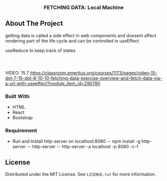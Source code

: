 




  <h3 align="center">FETCHING DATA: Local Machine</h3>

## About The Project

getting data is called a side effect in web components and doesent affect rendering
part of the life cycle and can be controlled in useEffect

useReduce to keep track of states
  

![](assets/account.drawio.svg)



VIDEO: 15.7
https://classroom.emeritus.org/courses/1173/pages/video-15-dot-7-15-dot-8-10-10-fetching-data-exercise-overview-and-fetch-data-via-a-url-with-useeffect?module_item_id=290790

### Built With

- HTML
- React
- Bootstrap

### Requirement

- Run and Install http-server on localhost:8080
--  npm install -g http-server 
-- http-server 
--  http-server -a localhost -p 8080 -c-1 

## License

Distributed under the MIT License. See `LICENSE.txt` for more information.

